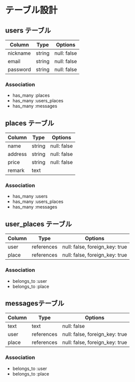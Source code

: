 # テーブル設計

## users テーブル

| Column         | Type   | Options     |
| ---------------| ------ | ----------- |
| nickname       | string | null: false |
| email          | string | null: false |
| password       | string | null: false |

### Association
- has_many :places
- has_many :users_places
- has_many :messages

## places テーブル
| Column              | Type   | Options     |
| --------------------| ------ | ----------- |
| name                | string | null: false |
| address             | string | null: false |
| price               | string | null: false |
| remark              | text |


### Association
- has_many :users
- has_many :users_places
- has_many :messages

## user_places テーブル
| Column          | Type   | Options     |
| ----------------| ------ | ----------- |
| user         | references | null: false, foreign_key: true |
| place         | references | null: false, foreign_key: true |

### Association
- belongs_to :user
- belongs_to :place

## messagesテーブル
| Column           | Type   | Options     |
| -----------------| ------ | ----------- |
| text             | text | null: false |
| user          | references | null: false, foreign_key: true |
| place         | references | null: false, foreign_key: true |

### Association
- belongs_to :user
- belongs_to :place